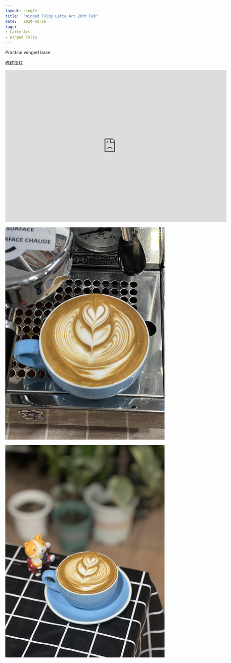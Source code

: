 ```yaml
---
layout: single
title:  "Winged Tulip Latte Art 26th Feb"
date:   2024-02-26
tags:
- Latte Art
- Winged Tulip
---
```



Practice winged base

练练压纹



<div class="embed-container">
  <iframe
      src="https://www.youtube.com/embed/pA3Z6V-EiWU"
      width="700"
      height="480"
      frameborder="0"
      allowfullscreen="true">
  </iframe>
</div>


![](/assets/img/2024/02/26/IMG_3924.jpg)

![](/assets/img/2024/02/26/IMG_3927.jpg)

